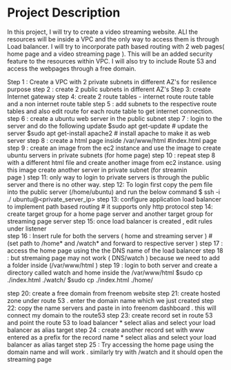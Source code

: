 # Project Description
In this project, I will try to create a video streaming website. ALl the resources will be inside a VPC and the only way to access them is through Load balancer. I will try to incorporate path based routing with 2 web pages( home page and a video streaming page ). This will be an added security feature to the resources within VPC. I will also try to include Route 53 and access the webpages through a free domain.

Step 1 : Create a VPC with 2 private subnets in different AZ's for resilence purpose
step 2 : create 2 public subnets in different AZ's 
Step 3: create Internet gateway
step 4: create 2 route tables - internet route route table and a non internet route table
step 5 : add subnets to the respective route tables and also edit route for each route table to get internet connection.
step 6 : create a ubuntu web server  in the public subnet 
step 7 : login to the server and do the following update
         $sudo apt get-update     # update the server
         $sudo apt get-install apache2         # install apache to make it as web server
step 8 : create a html page inside /var/www/html   #index.html page 
step 9 : create an image from the ec2 instance and use the image to create  ubuntu servers in private subnets (for home page)
step 10 : repeat step 8 with a different html file and create another image from ec2 instance. using this image create another server in private subnet (for streamin     
          page )
step 11: only way to login to private servers is through the public server and there is no other way. 
step 12: To login first copy the pem file into the public server (/home/ubuntu) and run the below command 
          $ ssh -i ./<pem file name> ubuntu@<private_server_ip>
step 13: configure application load balancer to implement path based routing # it supports only http protocol
step 14: create target group for a home page server and another target group for streaming page server
step 15: once load balancer is created , edit rules under listener   
step 16 : Insert rule for both the servers ( home and streaming server )   # (set path to /home* and /watch* and forward to respective server )
step 17 : access the home page using the the DNS name of the load balancer
step 18 : but stremaing page may not work ( DNS/watch ) because we need to add a folder inside (/var/www/html )
step 19 : login to both server and create a directory called watch and home inside the /var/www/html
          $sudo cp ./index.html ./watch/        $sudo cp ./index.html ./home/ 
         
step 20: create a free domain from freenom website 
step 21: create hosted zone under route 53 . enter the domain name which we just created 
step 22: copy the name servers and paste in into freenom dashboard . this will connect my domain to the route53 
step 23: create record set in route 53 and point the route 53 to load balancer 
                * select alias and select your load balancer as alias target 
step 24 : create another record set with www entered as a prefix for the record name 
                  * select alias and select your load balancer as alias target
step 25 : Try accessing the home page using the domain name and will work . similarly try with /watch and it should open the streaming page 


        
